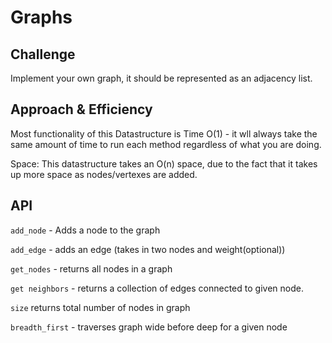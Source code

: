 # Graphs


## Challenge
Implement your own graph, it should be represented as an adjacency list.

## Approach & Efficiency

Most functionality of this Datastructure is Time O(1) - it wll always take the same amount of time to run each method regardless of what you are doing.

Space: This datastructure takes an O(n) space, due to the fact that it takes up more space as nodes/vertexes are added.

## API
`add_node` - Adds a node to the graph

`add_edge` - adds an edge (takes in two nodes and weight(optional))

`get_nodes` - returns all nodes in a graph

`get neighbors` - returns a collection of edges connected to given node.

`size`  returns total number of nodes in graph

`breadth_first` - traverses graph wide before deep for a given node